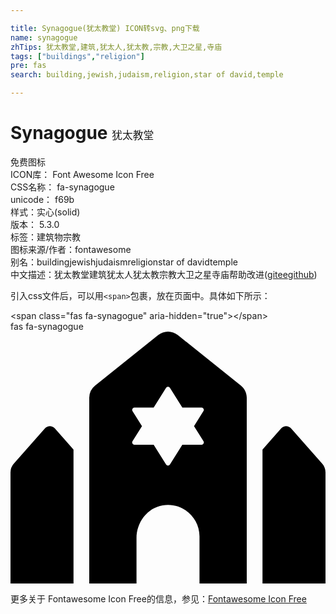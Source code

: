 ```yaml
---

title: Synagogue(犹太教堂) ICON转svg、png下载
name: synagogue
zhTips: 犹太教堂,建筑,犹太人,犹太教,宗教,大卫之星,寺庙
tags: ["buildings","religion"]
pre: fas
search: building,jewish,judaism,religion,star of david,temple

---
```


# Synagogue  <small style="font-size: 60%;font-weight: 100">犹太教堂</small>


<div class="detail-page">
<p>
<span><span class="badge-success badge">免费图标</span> </span>
<br/>
<span>
ICON库：
<span class="badge-secondary badge">Font Awesome Icon Free</span> 
</span>
<br/>
<span>
CSS名称：
<span class="badge-secondary badge">fa-synagogue</span> 
</span>
<br/>
<span>
unicode：
<span class="badge-secondary badge">f69b</span> 
<copy-btn content='f69b' btn-title=""></copy-btn>
<copy-btn :content='String.fromCodePoint(parseInt("f69b", 16))' btn-title="复制U"></copy-btn>
</span><br/><span>样式：<span class="badge-light badge">实心(solid)</span></span>
<br/>
<span>
版本：
<span class="badge-secondary badge">5.3.0</span> 
</span><br/><span>标签：<span class="badge-light badge"><router-link to="/tags/buildings.html">建筑物</router-link></span><span class="badge-light badge"><router-link to="/tags/religion.html">宗教</router-link></span></span>
<br/>
<span>图标来源/作者：<span class="badge-light badge">fontawesome</span></span> 
<br/>
<span>别名：<span class="badge-light badge">building</span><span class="badge-light badge">jewish</span><span class="badge-light badge">judaism</span><span class="badge-light badge">religion</span><span class="badge-light badge">star of david</span><span class="badge-light badge">temple</span></span><br/><span class="zh-detail">中文描述：<span class="badge-primary badge">犹太教堂</span><span class="badge-primary badge">建筑</span><span class="badge-primary badge">犹太人</span><span class="badge-primary badge">犹太教</span><span class="badge-primary badge">宗教</span><span class="badge-primary badge">大卫之星</span><span class="badge-primary badge">寺庙</span><span class="help-link"><span>帮助改进</span>(<a href="https://gitee.com/liuwave/icon-helper/edit/master/json/fontawesome/solid/synagogue.json" target="_blank" rel="noopener noreferrer">gitee</a><a href="https://github.com/liuwave/icon-helper/edit/master/json/fontawesome/solid/synagogue.json" target="_blank" rel="noopener noreferrer">github</a></span>)</span><br/>
</p>
</div>
<div class="alert alert-dark">
  <i class="fas fa-synagogue fa-xs"></i>
  <i class="fas fa-synagogue fa-sm"></i>
  <i class="fas fa-synagogue fa-lg"></i>
  <i class="fas fa-synagogue fa-2x"></i>
  <i class="fas fa-synagogue fa-3x"></i>
  <i class="fas fa-synagogue fa-5x"></i>
  <i class="fas fa-synagogue fa-7x"></i>
</div>
<div>
  <p>引入css文件后，可以用<code>&lt;span&gt;</code>包裹，放在页面中。具体如下所示：    
  </p>
  <div class="alert alert-primary" style="font-size: 14px">
    &lt;span class="fas fa-synagogue" aria-hidden="true"&gt;&lt;/span&gt;
    <copy-btn content='<span class="fas fa-synagogue" aria-hidden="true"></span>'></copy-btn>
  </div>
  <div class="alert alert-secondary">
    <i class="fas fa-synagogue"
    style="font-size: 24px"
    aria-hidden="true"></i> fas fa-synagogue
    <copy-btn content="fas fa-synagogue" btn-title="复制图标名称"></copy-btn>
  </div>
</div>
<div id="svg" class="svg-wrap">
<svg xmlns="http://www.w3.org/2000/svg" viewBox="0 0 640 512"><path d="M70 196.51L6.67 268.29A26.643 26.643 0 0 0 0 285.93V512h128V239.58l-38-43.07c-5.31-6.01-14.69-6.01-20 0zm563.33 71.78L570 196.51c-5.31-6.02-14.69-6.02-20 0l-38 43.07V512h128V285.93c0-6.5-2.37-12.77-6.67-17.64zM339.99 7.01c-11.69-9.35-28.29-9.35-39.98 0l-128 102.4A32.005 32.005 0 0 0 160 134.4V512h96v-92.57c0-31.88 21.78-61.43 53.25-66.55C349.34 346.35 384 377.13 384 416v96h96V134.4c0-9.72-4.42-18.92-12.01-24.99l-128-102.4zm52.07 215.55c1.98 3.15-.29 7.24-4 7.24h-38.94L324 269.79c-1.85 2.95-6.15 2.95-8 0l-25.12-39.98h-38.94c-3.72 0-5.98-4.09-4-7.24l19.2-30.56-19.2-30.56c-1.98-3.15.29-7.24 4-7.24h38.94l25.12-40c1.85-2.95 6.15-2.95 8 0l25.12 39.98h38.95c3.71 0 5.98 4.09 4 7.24L372.87 192l19.19 30.56z"/></svg>
</div>
<detail full-name='fa-synagogue'></detail>
    
<div><p>更多关于  Fontawesome Icon Free的信息，参见：<a target="_blank" href="https://iconhelper.cn/fontawesome.html">Fontawesome Icon Free</a>
</p></div>
